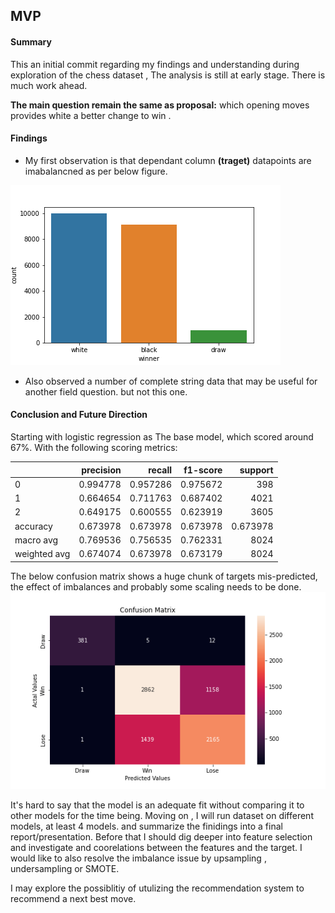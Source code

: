 ## MVP

#### Summary
    
   This an initial commit regarding my findings and understanding during exploration of the chess dataset , The analysis is still at early stage. There is much work ahead. 
   
   **The main question remain the same as proposal:** which opening moves provides white a better change to win .

#### Findings 

   * My first observation is that dependant column **(traget)** datapoints are imabalancned as per below figure.
   
   ![Target Imbalance Chart](target_imbalance.png)
   
   
   * Also observed a number of complete string data that may be useful for another field question. but not this one. 
   
   

#### Conclusion and Future Direction
   Starting with logistic regression as The base model, which scored around 67%. With the following scoring metrics: 
   
|              |   precision |   recall |   f1-score |     support |
|:-------------|------------:|---------:|-----------:|------------:|
| 0            |    0.994778 | 0.957286 |   0.975672 |  398        |
| 1            |    0.664654 | 0.711763 |   0.687402 | 4021        |
| 2            |    0.649175 | 0.600555 |   0.623919 | 3605        |
| accuracy     |    0.673978 | 0.673978 |   0.673978 |    0.673978 |
| macro avg    |    0.769536 | 0.756535 |   0.762331 | 8024        |
| weighted avg |    0.674074 | 0.673978 |   0.673179 | 8024        |




   The below confusion matrix shows a huge chunk of targets mis-predicted, the effect of imbalances and probably some scaling needs to be done.
   ![Confusion Matrix](conf_matrix.png)
   
   It's hard to say that the model is an adequate fit without comparing it to other models for the time being. 
   Moving on , I will run dataset on different models, at least 4 models. and summarize the finidings into a final report/presentation.
   Before that I should dig deeper into feature selection and investigate and coorelations between the features and the target.
   I would like to also resolve the imbalance issue by upsampling , undersampling or SMOTE. 
   
   I may explore the possiblitiy of utulizing the recommendation system to recommend a next best move.
   
   

